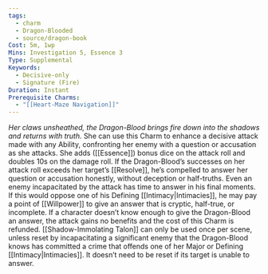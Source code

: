```yaml
---
tags:
  - charm
  - Dragon-Blooded
  - source/dragon-book
Cost: 5m, 1wp
Mins: Investigation 5, Essence 3
Type: Supplemental
Keywords:
  - Decisive-only
  - Signature (Fire)
Duration: Instant
Prerequisite Charms:
  - "[[Heart-Maze Navigation]]"
---
```

*Her claws unsheathed, the Dragon-Blood brings fire down into the shadows and returns with truth.*
She can use this Charm to enhance a decisive attack made with any Ability, confronting her enemy with a question or accusation as she attacks. She adds ([[Essence]]) bonus dice on the attack roll and doubles 10s on the damage roll. If the Dragon-Blood’s successes on her attack roll exceeds her target’s [[Resolve]], he’s compelled to answer her question or accusation honestly, without deception or half-truths. Even an enemy incapacitated by the attack has time to answer in his final moments. If this would oppose one of his Defining [[Intimacy|Intimacies]], he may pay a point of [[Willpower]] to give an answer that is cryptic, half-true, or incomplete. If a character doesn’t know enough to give the Dragon-Blood an answer, the attack gains no benefits and the cost of this Charm is refunded. [[Shadow-Immolating Talon]] can only be used once per scene, unless reset by incapacitating a significant enemy that the Dragon-Blood knows has committed a crime that offends one of her Major or Defining [[Intimacy|Intimacies]]. It doesn’t need to be reset if its target is unable to answer.